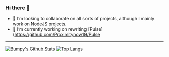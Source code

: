 ### Hi there 👋

- 👯 I’m looking to collaborate on all sorts of projects, although I mainly work on NodeJS projects.
- 🔭 I’m currently working on rewriting [Pulse](https://github.com/Proximitynow19/Pulse

---




[![Bumpy's Github Stats](https://github-readme-stats.vercel.app/api?username=BumpyBill&show_icons=true&theme=radical)](https://github.com/anuraghazra/github-readme-stats)
[![Top Langs](https://github-readme-stats.vercel.app/api/top-langs/?username=BumpyBill&theme=radical)](https://github.com/anuraghazra/github-readme-stats)
